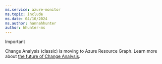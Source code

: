 ```yaml
---
ms.service: azure-monitor
ms.topic: include
ms.date: 04/10/2024
ms.author: hannahhunter
author: hhunter-ms
---
```


> [!IMPORTANT]
> Change Analysis (classic) is moving to Azure Resource Graph. Learn more about [the future of Change Analysis](/azure/governance/resource-graph/changes/resource-graph-changes#change-analysis-in-azure-resource-graph-vs-azure-monitor).